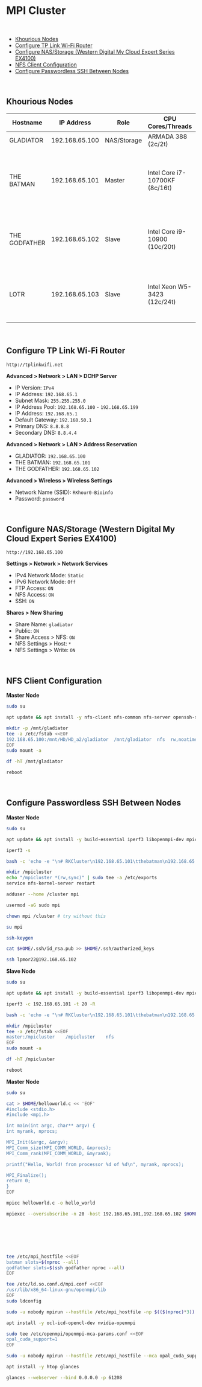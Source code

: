 # MPI Cluster

<br>

- [Khourious Nodes](#khourious-nodes)
- [Configure TP Link Wi-Fi Router](#configure-tp-link-wi-fi-router)
- [Configure NAS/Storage (Western Digital My Cloud Expert Series EX4100)](#configure-nasstorage-western-digital-my-cloud-expert-series-ex4100)
- [NFS Client Configuration](#nfs-client-configuration)
- [Configure Passwordless SSH Between Nodes](#configure-passwordless-ssh-between-nodes)

<br>

## Khourious Nodes

| Hostname      | IP Address     | Role         | CPU Cores/Threads              | GPU                                                 | RAM        | Storage            |
| ------------- | -------------- | ------------ | ------------------------------ | --------------------------------------------------- | ---------- | ------------------ |
| GLADIATOR     | 192.168.65.100 | NAS/Storage  | ARMADA 388 (2c/2t)             |                                                     | 2GB DDR3   | HDD 16TB           |
| THE BATMAN    | 192.168.65.101 | Master       | Intel Core i7-10700KF (8c/16t) | NVIDIA GeForce RTX 2060 Rev. A, 6GB GDDR6 (1,920cc) | 32GB DDR4  | SSD 500GB, HDD 1TB |
| THE GODFATHER | 192.168.65.102 | Slave        | Intel Core i9-10900 (10c/20t)  | NVIDIA GeForce GTX 1660 Ti, 6GB GDDR6 (1,536cc)     | 128GB DDR4 | SSD 500GB, HDD 2TB |
| LOTR          | 192.168.65.103 | Slave        | Intel Xeon W5-3423 (12c/24t)   | NVIDIA Quadro RTX 6000, 48GB DDR6 (4,608cc)         | 256GB DDR5 | SSD 512GB, HDD 2TB |

<br>

## Configure TP Link Wi-Fi Router
```
http://tplinkwifi.net
```

**Advanced > Network > LAN > DCHP Server**
- IP Version: `IPv4`
- IP Address: `192.168.65.1`
- Subnet Mask: `255.255.255.0`
- IP Address Pool: `192.168.65.100` - `192.168.65.199`
- IP Address: `192.168.65.1`
- Default Gateway: `192.168.50.1`
- Primary DNS: `8.8.8.8`
- Secondary DNS: `8.8.4.4`

**Advanced > Network > LAN > Address Reservation**
- GLADIATOR: `192.168.65.100`
- THE BATMAN: `192.168.65.101`
- THE GODFATHER: `192.168.65.102`

**Advanced > Wireless > Wireless Settings**
- Network Name (SSID): `RKhour0-Bioinfo`
- Password: `password`

<br>

## Configure NAS/Storage (Western Digital My Cloud Expert Series EX4100)
```
http://192.168.65.100
```

**Settings > Network > Network Services**
- IPv4 Network Mode: `Static`
- IPv6 Network Mode: `Off`
- FTP Access: `ON`
- NFS Access: `ON`
- SSH: `ON`

**Shares > New Sharing**
- Share Name: `gladiator`
- Public: `ON`
- Share Access > NFS: `ON`
- NFS Settings > Host: `*`
- NFS Settings > Write: `ON`

<br>

## NFS Client Configuration

**Master Node**
```sh
sudo su
```
```sh
apt update && apt install -y nfs-client nfs-common nfs-server openssh-server
```
```sh
mkdir -p /mnt/gladiator
tee -a /etc/fstab <<EOF
192.168.65.100:/mnt/HD/HD_a2/gladiator  /mnt/gladiator  nfs  rw,noatime,auto,nofail  0  0
EOF
sudo mount -a
```
```sh
df -hT /mnt/gladiator
```
```sh
reboot
```

<br>

## Configure Passwordless SSH Between Nodes

**Master Node**
```sh
sudo su
```
```sh
apt update && apt install -y build-essential iperf3 libopenmpi-dev mpich openmpi-bin
```
```sh
iperf3 -s
```
```sh
bash -c 'echo -e "\n# RKCluster\n192.168.65.101\tthebatman\n192.168.65.102\tthegodfather" >> /etc/hosts'
```
```sh
mkdir /mpicluster
echo "/mpicluster *(rw,sync)" | sudo tee -a /etc/exports
service nfs-kernel-server restart
```
```sh
adduser --home /cluster mpi
```
```sh
usermod -aG sudo mpi
```
```sh
chown mpi /cluster # try without this
```
```sh
su mpi
```
```sh
ssh-keygen
```
```sh
cat $HOME/.ssh/id_rsa.pub >> $HOME/.ssh/authorized_keys
```
```sh
ssh lpmor22@192.168.65.102
```

**Slave Node**
```sh
sudo su
```
```sh
apt update && apt install -y build-essential iperf3 libopenmpi-dev mpich openmpi-bin
```
```sh
iperf3 -c 192.168.65.101 -t 20 -R
```
```sh
bash -c 'echo -e "\n# RKCluster\n192.168.65.101\tthebatman\n192.168.65.102\tthegodfather" >> /etc/hosts'
```
```sh
mkdir /mpicluster
tee -a /etc/fstab <<EOF
master:/mpicluster    /mpicluster    nfs
EOF
sudo mount -a
```
```sh
df -hT /mpicluster
```
```sh
reboot
```

**Master Node**
```sh
sudo su
```
```sh
cat > $HOME/helloworld.c << 'EOF'
#include <stdio.h>
#include <mpi.h>

int main(int argc, char** argv) {
int myrank, nprocs;

MPI_Init(&argc, &argv);
MPI_Comm_size(MPI_COMM_WORLD, &nprocs);
MPI_Comm_rank(MPI_COMM_WORLD, &myrank);

printf("Hello, World! from processor %d of %d\n", myrank, nprocs);

MPI_Finalize();
return 0;
}
EOF
```
```sh
mpicc helloworld.c -o hello_world
```
```sh
mpiexec --oversubscribe -n 20 -host 192.168.65.101,192.168.65.102 $HOME/hello_world
```






```sh

```
```sh

```
```sh

```
```sh

```
```sh

```
```sh

```
```sh
tee /etc/mpi_hostfile <<EOF
batman slots=$(nproc --all)
godfather slots=$(ssh godfather nproc --all)
EOF
```
```sh
tee /etc/ld.so.conf.d/mpi.conf <<EOF
/usr/lib/x86_64-linux-gnu/openmpi/lib
EOF
sudo ldconfig
```
```sh
sudo -u nobody mpirun --hostfile /etc/mpi_hostfile -np $(($(nproc)*3)) hostname
```
```sh
apt install -y ocl-icd-opencl-dev nvidia-openmpi
```
```sh
sudo tee /etc/openmpi/openmpi-mca-params.conf <<EOF
opal_cuda_support=1
EOF
```
```sh
sudo -u nobody mpirun --hostfile /etc/mpi_hostfile --mca opal_cuda_support 1 /usr/sbin/ompi_info | grep -i cuda
```
```sh
apt install -y htop glances
```
```sh
glances --webserver --bind 0.0.0.0 -p 61208
```
